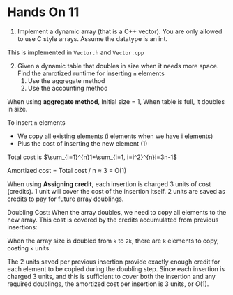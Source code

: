 # Hands On 11

1. Implement a dynamic array (that is a C++ vector). You are only allowed to use C style arrays. Assume the datatype is an int.

This is implemented in `Vector.h` and `Vector.cpp`

2. Given a dynamic table that doubles in size when it needs more space. Find the amrotized runtime for inserting `n` elements
    1. Use the aggregate method
   2. Use the accounting method

When using **aggregate method**, Initial size = 1, When table is full, it doubles in size.

To insert `n` elements
- We copy all existing elements (i elements when we have i elements)
- Plus the cost of inserting the new element (1)

Total cost is $\sum_{i=1}^{n}1+\sum_{i=1, i=i^2}^{n}i=3n-1$

Amortized cost = Total cost / n ≈ 3 = O(1)


When using **Assigning credit**, each insertion is charged 3 units of cost (credits).
1 unit will cover the cost of the insertion itself.
2 units are saved as credits to pay for future array doublings.

Doubling Cost: When the array doubles, we need to copy all elements to the new array. This cost is covered by the credits accumulated from previous insertions:

When the array size is doubled from `k` to `2k`, there are `k` elements to copy, costing `k` units.

The 2 units saved per previous insertion provide exactly enough credit for each element to be copied during the doubling step.
Since each insertion is charged 3 units, and this is sufficient to cover both the insertion and any required doublings, the amortized cost per insertion is 3 units, or
$O(1)$.